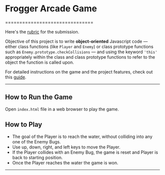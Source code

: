 # Frogger Arcade Game
===============================

Here's the [rubric](https://review.udacity.com/#!/projects/2696458597/rubric) for the submission.

Objective of this project is to write **object-oriented** Javascript code — either class functions (like `Player` and `Enemy`) or class prototype functions such as `Enemy.prototype.checkCollisions` — and using the keyword `'this'` appropriately within the class and class prototype functions to refer to the object the function is called upon.

For detailed instructions on the game and the project features, check out this [guide](https://docs.google.com/document/d/1v01aScPjSWCCWQLIpFqvg3-vXLH2e8_SZQKC8jNO0Dc/pub?embedded=true).

***

## How to Run the Game

Open `index.html` file in a web browser to play the game.

## How to Play

- The goal of the Player is to reach the water, without colliding into any one of the Enemy Bugs.
- Use up, down, right, and left keys to move the Player.
- If the Player collides with an Enemy Bug, the game is reset and Player is back to starting position.
- Once the Player reaches the water the game is won.

***
